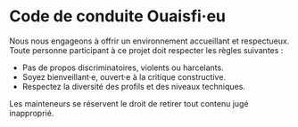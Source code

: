 # Code de conduite Ouaisfi·eu

Nous nous engageons à offrir un environnement accueillant et respectueux.
Toute personne participant à ce projet doit respecter les règles suivantes :

- Pas de propos discriminatoires, violents ou harcelants.
- Soyez bienveillant·e, ouvert·e à la critique constructive.
- Respectez la diversité des profils et des niveaux techniques.

Les mainteneurs se réservent le droit de retirer tout contenu jugé inapproprié.
